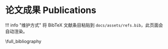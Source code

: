 # 论文成果 Publications

!!! info "维护方式"
    将 BibTeX 文献条目粘贴到 `docs/assets/refs.bib`，此页面会自动渲染。

\full_bibliography

